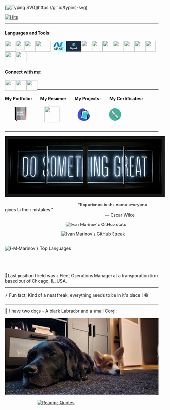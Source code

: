 [![Typing SVG](https://readme-typing-svg.demolab.com?font=Nunito&weight=700&size=40&pause=1000&color=7214FFC5&center=true&vCenter=true&width=1000&height=100&lines=Motivated+C%23+Junior+with+practical+experience.;C%23+%2F+JavaScript+%2F+HMTL+%2F+CSS+%2F;Entity+Framework+Core+%2F+MS+SQL+;ASP.NET+Core;Learning+something+new+everyday+!)](https://git.io/typing-svg)

[![Hits](https://hits.seeyoufarm.com/api/count/incr/badge.svg?url=https%3A%2F%2Fgithub.com%2FI-M-Marinov%2Fhit-counter&count_bg=%23139DBF&title_bg=%23E50404&icon=awesomelists.svg&icon_color=%23FFFFFF&title=Views&edge_flat=false)](https://hits.seeyoufarm.com)
 
-----------------------------------------------------------------------------------------------------------------------------------------------
<h4 align="left">Languages and Tools:</h4> 

<a href="https://github.com/I-M-Marinov" title="CSharp"><img align="left" style="inline-block" src="https://cdn.jsdelivr.net/gh/devicons/devicon@latest/icons/csharp/csharp-original.svg" width="35" height="35"/></a>
<a href="https://github.com/I-M-Marinov" title="Microsoft .NET Core"><img align="left" style="inline-block" src="https://cdn.jsdelivr.net/gh/devicons/devicon@latest/icons/dotnetcore/dotnetcore-original.svg" width="30" height="30"/></a>
<a href="https://github.com/I-M-Marinov" title="Microsoft .NET"><img align="left" style="inline-block" src="https://cdn.jsdelivr.net/gh/devicons/devicon@latest/icons/dot-net/dot-net-original.svg" width="35" height="35"/></a>
<a href="https://github.com/I-M-Marinov" title="Entity Framework Core"><img align="left" style="inline-block" src="https://cdn.jsdelivr.net/gh/I-M-Marinov/I-M-Marinov@main/ef-core-icon.png" width="50" height="35"/></a>
<a href="https://github.com/I-M-Marinov" title="ASP.NET"><img align="left" style="inline-block" src="https://github.com/I-M-Marinov/I-M-Marinov/blob/main/ASP.png" width="50" height="35"/></a>
<a href="https://github.com/I-M-Marinov" title="SignalR"><img align="left" style="inline-block" src="https://github.com/I-M-Marinov/I-M-Marinov/blob/main/SignalR.png" width="50" height="35"/></a>
<a href="https://github.com/I-M-Marinov" title="Visual Studio"><img align="left" style="inline-block" src="https://cdn.jsdelivr.net/gh/devicons/devicon@latest/icons/visualstudio/visualstudio-original.svg" width="35" height="35"/></a>
<a href="https://github.com/I-M-Marinov" title="Visual Studio Code"><img align="left" style="inline-block" src="https://cdn.jsdelivr.net/gh/devicons/devicon@latest/icons/vscode/vscode-original.svg" width="35" height="35"/></a>
<a href="https://github.com/I-M-Marinov" title="SQL Server"><img align="left" style="inline-block" src="https://cdn.jsdelivr.net/gh/devicons/devicon@latest/icons/microsoftsqlserver/microsoftsqlserver-plain.svg" width="35" height="35"/></a>
<a href="https://github.com/I-M-Marinov" title="Javascript"><img align="left" style="inline-block" src="https://cdn.jsdelivr.net/gh/devicons/devicon@latest/icons/javascript/javascript-original.svg" width="35" height="35"/></a>
<a href="https://github.com/I-M-Marinov" title="HTML"><img align="left" style="inline-block" src="https://cdn.jsdelivr.net/gh/devicons/devicon@latest/icons/html5/html5-original.svg" width="35" height="35"/></a>
<a href="https://github.com/I-M-Marinov" title="CSS"><img align="left" style="inline-block" src="https://cdn.jsdelivr.net/gh/devicons/devicon@latest/icons/css3/css3-original.svg" width="35" height="35"/></a>
<a href="https://github.com/I-M-Marinov" title="Git"><img align="left" style="inline-block" src="https://cdn.jsdelivr.net/gh/devicons/devicon@latest/icons/git/git-original.svg" width="35" height="35"/></a>
<a href="https://github.com/I-M-Marinov" title="Photoshop"><img align="left" style="inline-block" src="https://cdn.jsdelivr.net/gh/devicons/devicon@latest/icons/photoshop/photoshop-original.svg" width="35" height="35"/></a>
<a href="https://github.com/I-M-Marinov" title="Figma"><img src="https://cdn.jsdelivr.net/gh/devicons/devicon@latest/icons/figma/figma-original.svg" width="35" height="35"/></a>
<br>

<h4 align="left">
Connect with me:</h4> 

<a href="mailto: ivan.marinov.marinov@gmail.com" title="Email me directly"><img align="left" style="inline-block" src="https://github.com/I-M-Marinov/I-M-Marinov/assets/134225981/c107abd6-dd88-440a-b9f1-b6301085cc8f" width="35" height="35"/></a>
<a href="https://www.linkedin.com/in/ivan-marinov-marinov/" title="Review my LinkedIn Profile"><img align="left" style="inline-block" src="https://cdn.jsdelivr.net/gh/devicons/devicon@latest/icons/linkedin/linkedin-original.svg" width="35" height="35"/></a>
<a href="https://www.facebook.com/lcfrrr/" title="Follow me on Facebook"><img align="left" style="inline-block" src="https://cdn.jsdelivr.net/gh/devicons/devicon@latest/icons/facebook/facebook-original.svg" width="35" height="35"/></a>


<br>

-----------------------------------------------------------------------------------------------------------------------------------------------

<h4 align="left" style="inline-block">
My Portfolio:  My Resume:  My Projects:  My Certificates:
</h4> 

  <a align="left" style="inline-block" href="https:///imarinov.dev" title="Click to view my Portfolio Website"><img align="center" style="inline-block" src="https://github.com/I-M-Marinov/I-M-Marinov/blob/main/portfolio-svgrepo-com.svg" width="45" height="45"/></a>    <a align="left" style="flex" href="https://imarinov.dev/my-resume-hidden" title="Click to see my Resume"><img align="center" style="inline-block" src="https://github.com/I-M-Marinov/I-M-Marinov/assets/134225981/9427f3ef-2027-41a7-82ab-d0879fc7fed1" width="50" height="50"/></a>    <a align="left" style="flex" href="https://imarinov.dev/projects" title="Click to see my Projects"><img align="center" style="inline-block" src="https://github.com/I-M-Marinov/I-M-Marinov/blob/main/projects2.svg" width="50" height="50"/></a>    <a align="left" style="flex" href="https://imarinov.dev/certificates" title="Click to see my Certificates"><img align="center" style="inline-block" src="https://github.com/I-M-Marinov/I-M-Marinov/blob/main/certificates.svg" width="40" height="40"/></a>
<br>
<br>





-----------------------------------------------------------------------------------------------------------------------------------------------
<p align="center">
<img src="./clark-tibbs-oqstl2l5oxi-unsplash.jpg" border="10"/>
</p>

                       "Experience is the name everyone gives to their mistakes."
⠀⠀⠀⠀⠀⠀⠀⠀⠀⠀⠀⠀⠀⠀⠀⠀⠀⠀⠀⠀⠀⠀⠀⠀⠀⠀⠀                                ― Oscar Wilde




⠀  ⠀  ⠀  ⠀  ⠀  ⠀  ⠀  ⠀  ⠀  ⠀  ⠀  ⠀  ⠀  ⠀  ![Ivan Marinov's GitHub stats](https://github-readme-stats-vercel-setup-hbnk.vercel.app/api?username=I-M-Marinov&theme=github_dark&show_icons=true)

⠀  ⠀  ⠀  ⠀  ⠀  ⠀  ⠀  ⠀  ⠀  ⠀  ⠀  ⠀  ⠀ [![Ivan Marinov's GitHub Streak](https://github-readme-streak-stats.herokuapp.com?user=I-M-Marinov&theme=github-dark-blue&border_radius=10&date_format=M%20j%5B%2C%20Y%5D&currStreakNum=EB0000&border=EBEBEB&dates=8E8E8E&fire=EB0000)](https://git.io/streak-stats)


⠀⠀⠀⠀⠀⠀⠀⠀⠀⠀⠀⠀⠀⠀⠀⠀⠀⠀⠀⠀⠀⠀⠀⠀⠀⠀⠀⠀⠀![I-M-Marinov's Top Languages](https://github-readme-stats-vercel-setup-hbnk.vercel.app/api/top-langs/?username=I-M-Marinov&theme=dark&show_icons=true&hide_border=false&layout=compact)⠀  
</div>

⠀⠀⠀⠀⠀⠀⠀⠀⠀⠀⠀⠀⠀⠀⠀⠀⠀⠀⠀⠀⠀⠀⠀⠀
------------------------------------------------------------------------------------------------------------------------------------------------

🔭Last position I held was a Fleet Operations Manager at a transporation firm based out of Chicago, IL, USA.

------------------------------------------------------------------------------------------------------------------------------------------------

⚡ Fun fact: Kind of a neat freak, everything needs to be in it's place ! 😁 

------------------------------------------------------------------------------------------------------------------------------------------------

🐶 I have two dogs - A black Labrador and a small Corgi.

<p align="center">
<img src="./rsz_read_me_banner.jpg"/>
</p>


          [![Readme Quotes](https://quotes-github-readme.vercel.app/api?type=horizontal&theme=nord&border=true)](https://github.com/I-M-Marinov)



                                                                                            

<!--
**I-M-Marinov/I-M-Marinov** is a ✨ _special_ ✨ repository because its `README.md` (this file) appears on your GitHub profile.

Here are some ideas to get you started:

- 🔭 I’m currently working on ...
- 🌱 I’m currently learning ...
- 👯 I’m looking to collaborate on ...
- 🤔 I’m looking for help with ...
- 💬 Ask me about ...
- 📫 How to reach me: ...
- 😄 Pronouns: ...
- ⚡ Fun fact: ...
-->
